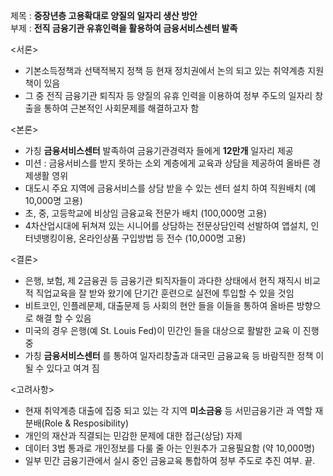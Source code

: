 제목 : **중장년층 고용확대로 양질의 일자리 생산 방안**   
부제 : **전직 금융기관 유휴인력을 활용하여 금융서비스센터 발족**

<서론>   
- 기본소득정책과 선택적복지 정책 등 현재 정치권에서 논의 되고 있는 취약계층 지원책이 있음  
- 그 중 전직 금융기관 퇴직자 등 양질의 유휴 인력을 이용하여 정부 주도의 일자리 창출을 통하여 근본적인 사회문제를 해결하고자 함  

<본론>   
- 가칭 **금융서비스센터** 발족하여 금융기관경력자 들에게 **12만개** 일자리 제공   
- 미션 : 금융서비스를 받지 못하는 소외 계층에게 교육과 상담을 제공하여 올바른 경제생활 영위      
- 대도시 주요 지역에 금융서비스를 상담 받을 수 있는 센터 설치 하여 직원배치 (예 10,000명 고용) 
- 초, 중, 고등학교에 비상임 금융교육 전문가 배치 (100,000명 고용)   
- 4차산업시대에 뒤쳐져 있는 시니어를 상담하는 전문상담인력 선발하여 앱설치, 인터넷뱅킹이용, 온라인상품 구입방법 등 전수 (10,000명 고용)

<결론> 
- 은행, 보험, 제 2금융권 등 금융기관 퇴직자들이 과다한 상태에서 현직 재직시 비교적 직업교육을 잘 받와 왔기에 단기간 훈련으로 실전에 투입할 수 있을 것임
- 비트코인, 인플레문제, 대출문제 등 사회의 현안 들을 이들을 통하여 올바른 방향으로 해결 할 수 있음
- 미국의 경우 은행(예 St. Louis Fed)이  민간인 들을 대상으로 활발한 교육 이 진행중
- 가칭 **금융서비스센터** 를 통하여 일자리창출과 대국민 금융교육 등 바람직한 정책 이 될 수 있다고 여겨 짐  

<고려사항>
- 현재 취약계층 대출에 집중 되고 있는 각 지역 **미소금융** 등 서민금융기관 과 역할 재분배(Role & Resposibility)
- 개인의 재산과 직결되는 민감한 문제에 대한 접근(상담) 자제
- 데이터 3법 통과로 개인정보를 다룰 줄 아는 인원추가 고용필요함 (약 10,000명)
- 일부 민간 금융기관에서 실시 중인 금융교육 통합하여 정부 주도로 추진 여부.    끝.      
